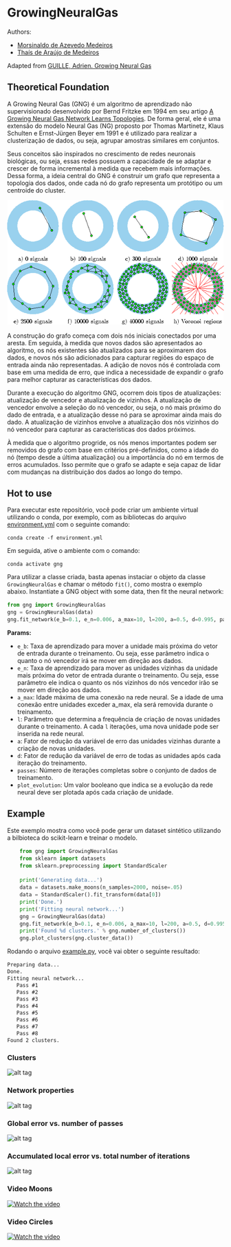 # GrowingNeuralGas

Authors: 
  - [Morsinaldo de Azevedo Medeiros](https://github.com/Morsinaldo)
  - [Thaís de Araújo de Medeiros](https://github.com/thaisaraujo2000)

Adapted from [GUILLE, Adrien. Growing Neural Gas](https://github.com/AdrienGuille/GrowingNeuralGas)

## Theoretical Foundation

A Growing Neural Gas (GNG) é um algoritmo de aprendizado não supervisionado desenvolvido por Bernd Fritzke em 1994 em seu artigo [A Growing Neural Gas Network Learns Topologies](https://www.researchgate.net/publication/2428368_A_Growing_Neural_Gas_Network_Learns_Topologies). De forma geral, ele é uma extensão do modelo Neural Gas (NG) proposto por Thomas Martinetz, Klaus Schulten e Ernst-Jürgen Beyer em 1991 e é utilizado para realizar a clusterização de dados, ou seja, agrupar amostras similares em conjuntos.

Seus conceitos são inspirados no crescimento de redes neuronais biológicas, ou seja, essas redes possuem a capacidade de se adaptar e crescer de forma incremental à medida que recebem mais informações. Dessa forma, a ideia central do GNG é construir um grafo que representa a topologia dos dados, onde cada nó do grafo representa um protótipo ou um centroide do cluster.

<p align='center'>

![alt tag](./images/gng.gif)

</p>

A construção do grafo começa com dois nós iniciais conectados por uma aresta. Em seguida, à medida que novos dados são apresentados ao algoritmo, os nós existentes são atualizados para se aproximarem dos dados, e novos nós são adicionados para capturar regiões do espaço de entrada ainda não representadas. A adição de novos nós é controlada com base em uma medida de erro, que indica a necessidade de expandir o grafo para melhor capturar as características dos dados.

Durante a execução do algoritmo GNG, ocorrem dois tipos de atualizações: atualização de vencedor e atualização de vizinhos. A atualização de vencedor envolve a seleção do nó vencedor, ou seja, o nó mais próximo do dado de entrada, e a atualização desse nó para se aproximar ainda mais do dado. A atualização de vizinhos envolve a atualização dos nós vizinhos do nó vencedor para capturar as características dos dados próximos.

À medida que o algoritmo progride, os nós menos importantes podem ser removidos do grafo com base em critérios pré-definidos, como a idade do nó (tempo desde a última atualização) ou a importância do nó em termos de erros acumulados. Isso permite que o grafo se adapte e seja capaz de lidar com mudanças na distribuição dos dados ao longo do tempo.


## Hot to use

Para executar este repositório, você pode criar um ambiente virtual utilizando o conda, por exemplo, com as bibliotecas do arquivo [environment.yml](./environment.yml) com o seguinte comando:

```
conda create -f environment.yml
```

Em seguida, ative o ambiente com o comando:

```
conda activate gng
```

Para utilizar a classe criada, basta apenas instaciar o objeto da classe `GrowingNeuralGas` e chamar o método `fit()`, como mostra o exemplo abaixo.
Instantiate a GNG object with some data, then fit the neural network:
```python
from gng import GrowingNeuralGas
gng = GrowingNeuralGas(data)
gng.fit_network(e_b=0.1, e_n=0.006, a_max=10, l=200, a=0.5, d=0.995, passes=8, plot_evolution=True)
```

__Params:__
- `e_b`: Taxa de aprendizado para mover a unidade mais próxima do vetor de entrada durante o treinamento. Ou seja, esse parâmetro indica o quanto o nó vencedor irá se mover em direção aos dados.
- `e_n`: Taxa de aprendizado para mover as unidades vizinhas da unidade mais próxima do vetor de entrada durante o treinamento. Ou seja, esse parâmetro ele indica o quanto os nós vizinhos do nós vencedor irão se mover em direção aos dados.
- `a_max`: Idade máxima de uma conexão na rede neural. Se a idade de uma conexão entre unidades exceder a_max, ela será removida durante o treinamento.
- `l`: Parâmetro que determina a frequência de criação de novas unidades durante o treinamento. A cada `l` iterações, uma nova unidade pode ser inserida na rede neural.
- `a`: Fator de redução da variável de erro das unidades vizinhas durante a criação de novas unidades.
- `d`: Fator de redução da variável de erro de todas as unidades após cada iteração do treinamento.
- `passes`: Número de iterações completas sobre o conjunto de dados de treinamento.
- `plot_evolution`: Um valor booleano que indica se a evolução da rede neural deve ser plotada após cada criação de unidade.

## Example

Este exemplo mostra como você pode gerar um dataset sintético utilizando a bilbioteca do scikit-learn e treinar o modelo.

```python
    from gng import GrowingNeuralGas
    from sklearn import datasets
    from sklearn.preprocessing import StandardScaler
    
    print('Generating data...')
    data = datasets.make_moons(n_samples=2000, noise=.05) 
    data = StandardScaler().fit_transform(data[0])
    print('Done.')
    print('Fitting neural network...')
    gng = GrowingNeuralGas(data)
    gng.fit_network(e_b=0.1, e_n=0.006, a_max=10, l=200, a=0.5, d=0.995, passes=8, plot_evolution=True)
    print('Found %d clusters.' % gng.number_of_clusters())
    gng.plot_clusters(gng.cluster_data())
```

Rodando o arquivo [example.py](./example.py), você vai obter o seguinte resultado:

    Preparing data...
    Done.
    Fitting neural network...
       Pass #1
       Pass #2
       Pass #3
       Pass #4
       Pass #5
       Pass #6
       Pass #7
       Pass #8
    Found 2 clusters.


### Clusters
![alt tag](https://raw.githubusercontent.com/AdrienGuille/GrowingNeuralGas/visualization/clusters.png)

### Network properties
![alt tag](https://raw.githubusercontent.com/AdrienGuille/GrowingNeuralGas/visualization/network_properties.png)

### Global error vs. number of passes
![alt tag](https://raw.githubusercontent.com/AdrienGuille/GrowingNeuralGas/visualization/global_error.png)

### Accumulated local error vs. total number of iterations
![alt tag](https://raw.githubusercontent.com/AdrienGuille/GrowingNeuralGas/visualization/accumulated_local_error.png)

### Video Moons
[![Watch the video](https://raw.githubusercontent.com/AdrienGuille/GrowingNeuralGas/visualization/clusters.png)](./videos/moons.mov)

### Video Circles
[![Watch the video](https://raw.githubusercontent.com/AdrienGuille/GrowingNeuralGas/visualization/clusters.png)](./videos/circles.mov)